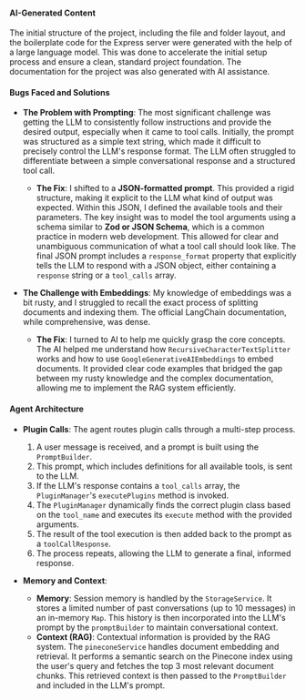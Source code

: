 #### AI-Generated Content

The initial structure of the project, including the file and folder layout, and the boilerplate code for the Express server were generated with the help of a large language model. This was done to accelerate the initial setup process and ensure a clean, standard project foundation. The documentation for the project was also generated with AI assistance.

#### Bugs Faced and Solutions

- **The Problem with Prompting**: The most significant challenge was getting the LLM to consistently follow instructions and provide the desired output, especially when it came to tool calls. Initially, the prompt was structured as a simple text string, which made it difficult to precisely control the LLM's response format. The LLM often struggled to differentiate between a simple conversational response and a structured tool call.

  - **The Fix**: I shifted to a **JSON-formatted prompt**. This provided a rigid structure, making it explicit to the LLM what kind of output was expected. Within this JSON, I defined the available tools and their parameters. The key insight was to model the tool arguments using a schema similar to **Zod or JSON Schema**, which is a common practice in modern web development. This allowed for clear and unambiguous communication of what a tool call should look like. The final JSON prompt includes a `response_format` property that explicitly tells the LLM to respond with a JSON object, either containing a `response` string or a `tool_calls` array.

- **The Challenge with Embeddings**: My knowledge of embeddings was a bit rusty, and I struggled to recall the exact process of splitting documents and indexing them. The official LangChain documentation, while comprehensive, was dense.
  - **The Fix**: I turned to AI to help me quickly grasp the core concepts. The AI helped me understand how `RecursiveCharacterTextSplitter` works and how to use `GoogleGenerativeAIEmbeddings` to embed documents. It provided clear code examples that bridged the gap between my rusty knowledge and the complex documentation, allowing me to implement the RAG system efficiently.

#### Agent Architecture

- **Plugin Calls**: The agent routes plugin calls through a multi-step process.

  1.  A user message is received, and a prompt is built using the `PromptBuilder`.
  2.  This prompt, which includes definitions for all available tools, is sent to the LLM.
  3.  If the LLM's response contains a `tool_calls` array, the `PluginManager`'s `executePlugins` method is invoked.
  4.  The `PluginManager` dynamically finds the correct plugin class based on the `tool_name` and executes its `execute` method with the provided arguments.
  5.  The result of the tool execution is then added back to the prompt as a `toolCallResponse`.
  6.  The process repeats, allowing the LLM to generate a final, informed response.

- **Memory and Context**:
  - **Memory**: Session memory is handled by the `StorageService`. It stores a limited number of past conversations (up to 10 messages) in an in-memory `Map`. This history is then incorporated into the LLM's prompt by the `promptBuilder` to maintain conversational context.
  - **Context (RAG)**: Contextual information is provided by the RAG system. The `pineconeService` handles document embedding and retrieval. It performs a semantic search on the Pinecone index using the user's query and fetches the top 3 most relevant document chunks. This retrieved context is then passed to the `PromptBuilder` and included in the LLM's prompt.
